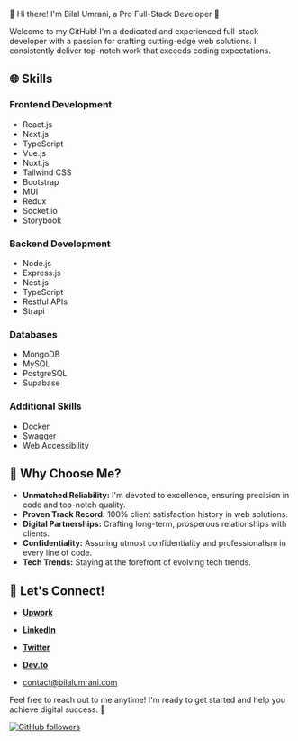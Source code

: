  👋 Hi there! I'm Bilal Umrani, a Pro Full-Stack Developer 🚀

Welcome to my GitHub! I'm a dedicated and experienced full-stack developer with a passion for crafting cutting-edge web solutions. I consistently deliver top-notch work that exceeds coding expectations.

## 🌐 Skills

### Frontend Development
- React.js
- Next.js
- TypeScript
- Vue.js
- Nuxt.js
- Tailwind CSS
- Bootstrap
- MUI
- Redux
- Socket.io
- Storybook

### Backend Development
- Node.js
- Express.js
- Nest.js
- TypeScript
- Restful APIs
- Strapi

### Databases
- MongoDB
- MySQL
- PostgreSQL
- Supabase

### Additional Skills
- Docker
- Swagger
- Web Accessibility

## 🌟 Why Choose Me?

- **Unmatched Reliability:** I'm devoted to excellence, ensuring precision in code and top-notch quality.
- **Proven Track Record:** 100% client satisfaction history in web solutions.
- **Digital Partnerships:** Crafting long-term, prosperous relationships with clients.
- **Confidentiality:** Assuring utmost confidentiality and professionalism in every line of code.
- **Tech Trends:** Staying at the forefront of evolving tech trends.

## 🚀 Let's Connect!

- [**Upwork**](https://www.upwork.com/freelancers/~01362dcf665cb026b2)
- [**LinkedIn**](https://www.linkedin.com/in/bilalkumrani/)
- [**Twitter**](https://twitter.com/bilalkumrani)
- [**Dev.to**](https://dev.to/bilalkumrani)

- contact@bilalumrani.com

Feel free to reach out to me anytime! I'm ready to get started and help you achieve digital success. 🌟

[![GitHub followers](https://img.shields.io/github/followers/bilalkumrani?label=Follow&style=social)](https://github.com/bilalkumrani)
